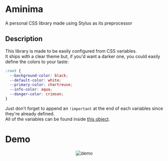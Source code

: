 # Aminima

A personal CSS library made using Stylus as its preprocessor

## Description

This library is made to be easily configured from CSS variables.  
It ships with a clear theme but, if you'd want a darker one, you could easily define the colors to your taste:

```css
:root {
  --background-color: black;
  --default-color: white;
  --primary-color: chartreuse;
  --info-color: aqua;
  --danger-color: crimson;
}
```

Just don't forget to append an `!important` at the end of each variables since they're already defined.  
All of the variables can be found inside [this object](https://github.com/shooteram/aminima/blob/master/src/variables.styl#L1).

# Demo

<p align="center">
  <img src="https://i.imgur.com/2jOZZUC.png" alt="demo"/>
</p>
